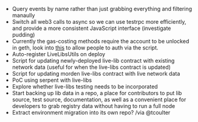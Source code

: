 * Query events by name rather than just grabbing everything and filtering manaully
* Switch all web3 calls to async so we can use testrpc more efficiently, and provide a more consistent JavaScript interface (investigate pudding)
* Currently the gas-costing methods require the account to be unlocked in geth, look into [this](https://github.com/ethereum/web3.js/issues/388#issuecomment-219227190) to allow people to auth via the script.
* Auto-register LiveLibsUtils on deploy
* Script for updating newly-deployed live-lib contract with existing network data (useful for when the live-libs contract is updated)
* Script for updating morden live-libs contract with live network data
* PoC using serpent with live-libs
* Explore whether live-libs testing needs to be incorporated
* Start backing up lib data in a repo, a place for contributors to put lib source, test source, documentation, as well as a convenient place for developers to grab registry data without having to run a full node
* Extract environment migration into its own repo? /via @tcoulter
